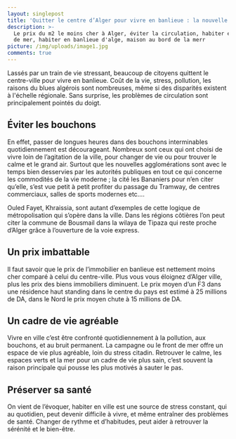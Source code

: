 ```yaml
---
layout: singlepost
title: 'Quitter le centre d’Alger pour vivre en banlieue : la nouvelle tendance '
description: >-
  Le prix du m2 le moins cher à Alger, éviter la circulation, habiter en front
  de mer, habiter en banlieue d'alge, maison au bord de la merr
picture: /img/uploads/image1.jpg
comments: true
---
```



Lassés par un train de vie stressant, beaucoup de citoyens quittent le centre-ville pour  vivre en banlieue. Coût de la vie, stress, pollution, les raisons du blues algérois sont nombreuses, même si des disparités existent à l'échelle régionale. Sans surprise, les problèmes de circulation sont principalement pointés du doigt.  



## Éviter les bouchons



En effet, passer de longues heures dans des bouchons interminables quotidiennement est décourageant. Nombreux sont ceux qui ont choisi de vivre loin de l’agitation de la ville, pour changer de vie ou pour trouver le calme et le grand air. Surtout que les nouvelles agglomérations sont avec le temps bien desservies par les autorités publiques en tout ce qui concerne les commodités de la vie moderne ; la cité les Bananiers pour n’en citer qu’elle, s’est vue petit à petit profiter du passage du Tramway, de centres commerciaux, salles de sports modernes etc….



Ouled Fayet, Khraissia, sont autant d’exemples de cette logique de métropolisation qui s’opère dans la ville. Dans les régions côtières l’on peut citer la commune de Bousmail dans la wilaya de Tipaza qui reste  proche d’Alger grâce à l’ouverture de la voie express.



## Un prix imbattable



Il faut savoir que le prix de l’immobilier en  banlieue  est nettement moins cher comparé à celui du centre-ville. Plus vous vous éloignez d’Alger ville, plus les prix des biens immobiliers diminuent. Le prix moyen d’un F3 dans une résidence haut standing dans le centre du pays est estimé à 25 millions de DA, dans le Nord le prix moyen chute à 15 millions de  DA.



## Un cadre de vie agréable



Vivre en ville c’est être confronté quotidiennement à la pollution, aux bouchons, et au bruit permanent. La campagne ou le front de mer offre un espace de vie plus agréable, loin du stress citadin. Retrouver le calme, les espaces verts et  la mer pour un cadre de vie plus sain, c’est souvent la raison principale qui pousse les plus motivés à sauter le pas.



## Préserver sa  santé



On vient de l’évoquer, habiter en ville est une source de stress constant, qui au quotidien, peut devenir difficile à vivre, et même entraîner des problèmes de santé. Changer de rythme et d’habitudes, peut aider à retrouver la sérénité et le bien-être.
